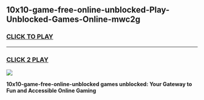 
## 10x10-game-free-online-unblocked-Play-Unblocked-Games-Online-mwc2g
<h3>
<a href="https://premium76.site?title=10x10-game-free-online-unblocked&ref=24A">CLICK TO PLAY</a></h3>
<hr>

<h3>
<a href="https://premium76.site?title=10x10-game-free-online-unblocked&ref=24A">CLICK 2 PLAY</a>
  
</h3>

<a href="https://premium76.site?title=10x10-game-free-online-unblocked&ref=24A"><img src="https://clearcache.store/games.png"></a>


**10x10-game-free-online-unblocked games unblocked: Your Gateway to Fun and Accessible Online Gaming**
